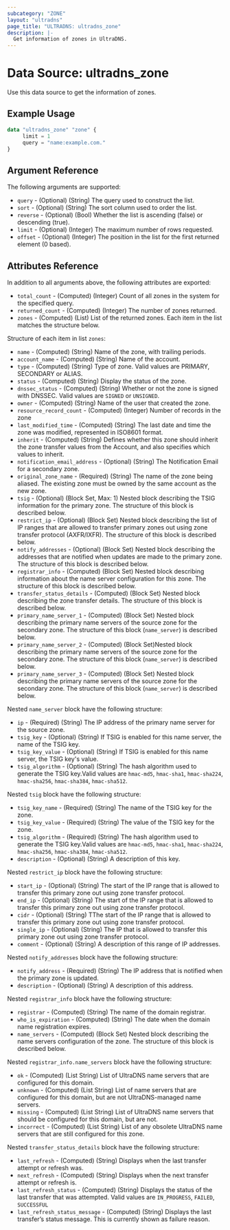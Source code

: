```yaml
---
subcategory: "ZONE"
layout: "ultradns"
page_title: "ULTRADNS: ultradns_zone"
description: |-
  Get information of zones in UltraDNS.
---
```


# Data Source: ultradns_zone

Use this data source to get the information of zones.

## Example Usage

```terraform
data "ultradns_zone" "zone" {
     limit = 1
     query = "name:example.com."
}
```


## Argument Reference

The following arguments are supported:

* `query` - (Optional) (String) The query used to construct the list.
* `sort` - (Optional) (String) The sort column used to order the list.
* `reverse` - (Optional) (Bool) Whether the list is ascending (false) or descending (true).
* `limit` - (Optional) (Integer) The maximum number of rows requested.
* `offset` - (Optional) (Integer) The position in the list for the first returned element (0 based).

## Attributes Reference

In addition to all arguments above, the following attributes are exported:

* `total_count` - (Computed) (Integer) Count of all zones in the system for the specified query.
* `returned_count` - (Computed) (Integer) The number of zones returned.
* `zones` - (Computed) (List) List of the returned zones. Each item in the list matches the structure below.

Structure of each item in list `zones`:

* `name` - (Computed) (String)	Name of the zone, with trailing periods.
* `account_name` - (Computed) (String) Name of the account.
* `type` - (Computed) (String) Type of zone. Valid values are PRIMARY, SECONDARY or ALIAS.
* `status` - (Computed) (String) Display the status of the zone.
* `dnssec_status` - (Computed) (String) Whether or not the zone is signed with DNSSEC. Valid values are `SIGNED` or `UNSIGNED`.
* `owner` - (Computed) (String) Name of the user that created the zone.
* `resource_record_count` - (Computed) (Integer) Number of records in the zone
* `last_modified_time` - (Computed) (String) The last date and time the zone was modified, represented in ISO8601 format.
* `inherit` - (Computed) (String) Defines whether this zone should inherit the zone transfer values from the Account, and also specifies which values to inherit.
* `notification_email_address` - (Optional) (String) The Notification Email for a secondary zone.
* `original_zone_name` - (Required) (String) The name of the zone being aliased. The existing zone must be owned by the same account as the new zone.
* `tsig` - (Optional) (Block Set, Max: 1) Nested block describing the TSIG information for the primary zone. The structure of this block is described below.
* `restrict_ip` - (Optional) (Block Set) Nested block describing the list of IP ranges that are allowed to transfer primary zones out using zone transfer protocol (AXFR/IXFR). The structure of this block is described below.
* `notify_addresses` - (Optional) (Block Set) Nested block describing the addresses that are notified when updates are made to the primary zone. The structure of this block is described below.
* `registrar_info` - (Computed) (Block Set) Nested block describing information about the name server configuration for this zone. The structure of this block is described below.
* `transfer_status_details` - (Computed) (Block Set) Nested block describing the zone transfer details. The structure of this block is described below.
* `primary_name_server_1` - (Computed) (Block Set) Nested block describing the primary name servers of the source zone for the secondary zone. The structure of this block (`name_server`) is described below.
* `primary_name_server_2` - (Computed) (Block Set)Nested block describing the primary name servers of the source zone for the secondary zone. The structure of this block (`name_server`) is described below.
* `primary_name_server_3` - (Computed) (Block Set) Nested block describing the primary name servers of the source zone for the secondary zone. The structure of this block (`name_server`) is described below.

Nested `name_server` block have the following structure:

* `ip` - (Required) (String) The IP address of the primary name server for the source zone.
* `tsig_key` - (Optional) (String) If TSIG is enabled for this name server, the name of the TSIG key.
* `tsig_key_value` - (Optional) (String) If TSIG is enabled for this name server, the TSIG key's value.
* `tsig_algorithm` - (Optional) (String) The hash algorithm used to generate the TSIG key.Valid values are `hmac-md5`, `hmac-sha1`, `hmac-sha224`, `hmac-sha256`, `hmac-sha384`, `hmac-sha512`.

Nested `tsig` block have the following structure:

* `tsig_key_name` - (Required) (String) The name of the TSIG key for the zone.
* `tsig_key_value` - (Required) (String) The value of the TSIG key for the zone.
* `tsig_algorithm` - (Required) (String) The hash algorithm used to generate the TSIG key.Valid values are `hmac-md5`, `hmac-sha1`, `hmac-sha224`, `hmac-sha256`, `hmac-sha384`, `hmac-sha512`.
* `description` - (Optional) (String) A description of this key.


Nested `restrict_ip` block have the following structure:

* `start_ip` - (Optional) (String) The start of the IP range that is allowed to transfer this primary zone out using zone transfer protocol.
* `end_ip` - (Optional) (String) The start of the IP range that is allowed to transfer this primary zone out using zone transfer protocol.
* `cidr` - (Optional) (String) TThe start of the IP range that is allowed to transfer this primary zone out using zone transfer protocol.
* `single_ip` - (Optional) (String) The IP that is allowed to transfer this primary zone out using zone transfer protocol.
* `comment` - (Optional) (String) A description of this range of IP addresses.

Nested `notify_addresses` block have the following structure:

* `notify_address` - (Required) (String) The IP address that is notified when the primary zone is updated.
* `description` - (Optional) (String) A description of this address.

Nested `registrar_info` block have the following structure:

* `registrar` - (Computed) (String) The name of the domain registrar.
* `who_is_expiration` - (Computed) (String) The date when the domain name registration expires.
* `name_servers` - (Computed) (Block Set)  Nested block describing the name servers configuration of the zone. The structure of this block is described below.

Nested `registrar_info.name_servers` block have the following structure:

* `ok` - (Computed) (List String) List of UltraDNS name servers that are configured for this domain.
* `unknown` - (Computed) (List String) List of name servers that are configured for this domain, but are not UltraDNS-managed name servers.
* `missing` - (Computed) (List String) List of UltraDNS name servers that should be configured for this domain, but are not.
* `incorrect` - (Computed) (List String) List of any obsolete UltraDNS name servers that are still configured for this zone.

Nested `transfer_status_details` block have the following structure:

* `last_refresh` - (Computed) (String) Displays when the last transfer attempt or refresh was.
* `next_refresh` - (Computed) (String) Displays when the next transfer attempt or refresh is.
* `last_refresh_status` - (Computed) (String) Displays the status of the last transfer that was attempted. Valid values are `IN_PROGRESS`, `FAILED`, `SUCCESSFUL`
* `last_refresh_status_message` - (Computed) (String) Displays the last transfer’s status message. This is currently shown as failure reason.
